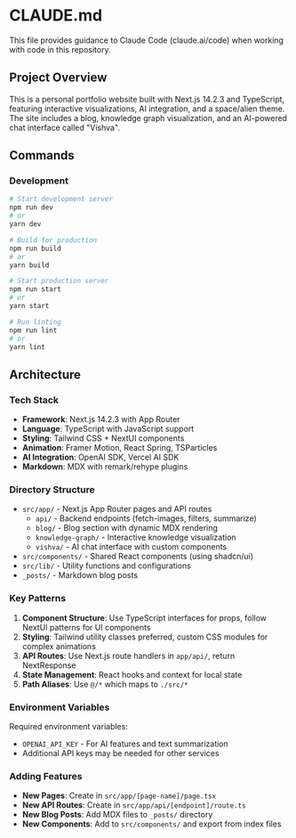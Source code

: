 # CLAUDE.md

This file provides guidance to Claude Code (claude.ai/code) when working with code in this repository.

## Project Overview

This is a personal portfolio website built with Next.js 14.2.3 and TypeScript, featuring interactive visualizations, AI integration, and a space/alien theme. The site includes a blog, knowledge graph visualization, and an AI-powered chat interface called "Vishva".

## Commands

### Development
```bash
# Start development server
npm run dev
# or
yarn dev

# Build for production
npm run build
# or
yarn build

# Start production server
npm run start
# or
yarn start

# Run linting
npm run lint
# or
yarn lint
```

## Architecture

### Tech Stack
- **Framework**: Next.js 14.2.3 with App Router
- **Language**: TypeScript with JavaScript support
- **Styling**: Tailwind CSS + NextUI components
- **Animation**: Framer Motion, React Spring, TSParticles
- **AI Integration**: OpenAI SDK, Vercel AI SDK
- **Markdown**: MDX with remark/rehype plugins

### Directory Structure
- `src/app/` - Next.js App Router pages and API routes
  - `api/` - Backend endpoints (fetch-images, filters, summarize)
  - `blog/` - Blog section with dynamic MDX rendering
  - `knowledge-graph/` - Interactive knowledge visualization
  - `vishva/` - AI chat interface with custom components
- `src/components/` - Shared React components (using shadcn/ui)
- `src/lib/` - Utility functions and configurations
- `_posts/` - Markdown blog posts

### Key Patterns
1. **Component Structure**: Use TypeScript interfaces for props, follow NextUI patterns for UI components
2. **Styling**: Tailwind utility classes preferred, custom CSS modules for complex animations
3. **API Routes**: Use Next.js route handlers in `app/api/`, return NextResponse
4. **State Management**: React hooks and context for local state
5. **Path Aliases**: Use `@/*` which maps to `./src/*`

### Environment Variables
Required environment variables:
- `OPENAI_API_KEY` - For AI features and text summarization
- Additional API keys may be needed for other services

### Adding Features
- **New Pages**: Create in `src/app/[page-name]/page.tsx`
- **New API Routes**: Create in `src/app/api/[endpoint]/route.ts`
- **New Blog Posts**: Add MDX files to `_posts/` directory
- **New Components**: Add to `src/components/` and export from index files